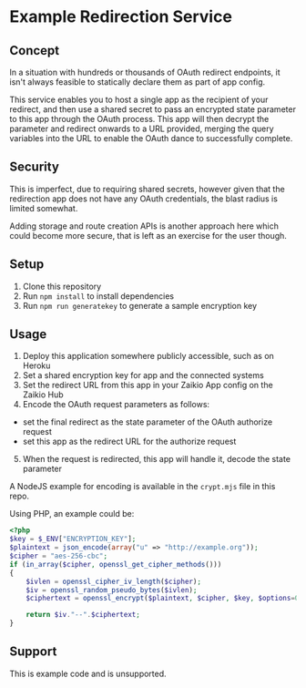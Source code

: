 # Example Redirection Service

## Concept

In a situation with hundreds or thousands of OAuth redirect endpoints, it
isn't always feasible to statically declare them as part of app config.

This service enables you to host a single app as the recipient of your
redirect, and then use a shared secret to pass an encrypted state
parameter to this app through the OAuth process. This app will then
decrypt the parameter and redirect onwards to a URL provided, merging
the query variables into the URL to enable the OAuth dance to successfully
complete.

## Security

This is imperfect, due to requiring shared secrets, however given that
the redirection app does not have any OAuth credentials, the blast radius
is limited somewhat.

Adding storage and route creation APIs is another approach here which could
become more secure, that is left as an exercise for the user though.

## Setup

1. Clone this repository
2. Run `npm install` to install dependencies
3. Run `npm run generatekey` to generate a sample encryption key

## Usage

1. Deploy this application somewhere publicly accessible, such as on Heroku
2. Set a shared encryption key for app and the connected systems
3. Set the redirect URL from this app in your Zaikio App config on the Zaikio Hub
4. Encode the OAuth request parameters as follows:
  - set the final redirect as the state parameter of the OAuth authorize request
  - set this app as the redirect URL for the authorize request
5. When the request is redirected, this app will handle it, decode the state parameter

A NodeJS example for encoding is available in the `crypt.mjs` file in
this repo.

Using PHP, an example could be:

```php
<?php
$key = $_ENV["ENCRYPTION_KEY"];
$plaintext = json_encode(array("u" => "http://example.org"));
$cipher = "aes-256-cbc";
if (in_array($cipher, openssl_get_cipher_methods()))
{
    $ivlen = openssl_cipher_iv_length($cipher);
    $iv = openssl_random_pseudo_bytes($ivlen);
    $ciphertext = openssl_encrypt($plaintext, $cipher, $key, $options=0, $iv);

    return $iv."--".$ciphertext;
}
```

## Support

This is example code and is unsupported.
